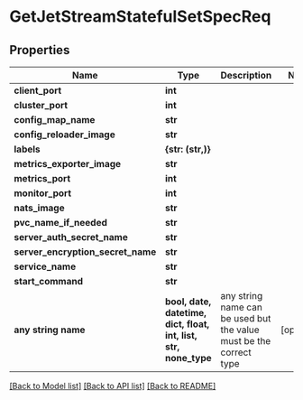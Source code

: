 # GetJetStreamStatefulSetSpecReq


## Properties
Name | Type | Description | Notes
------------ | ------------- | ------------- | -------------
**client_port** | **int** |  | 
**cluster_port** | **int** |  | 
**config_map_name** | **str** |  | 
**config_reloader_image** | **str** |  | 
**labels** | **{str: (str,)}** |  | 
**metrics_exporter_image** | **str** |  | 
**metrics_port** | **int** |  | 
**monitor_port** | **int** |  | 
**nats_image** | **str** |  | 
**pvc_name_if_needed** | **str** |  | 
**server_auth_secret_name** | **str** |  | 
**server_encryption_secret_name** | **str** |  | 
**service_name** | **str** |  | 
**start_command** | **str** |  | 
**any string name** | **bool, date, datetime, dict, float, int, list, str, none_type** | any string name can be used but the value must be the correct type | [optional]

[[Back to Model list]](../README.md#documentation-for-models) [[Back to API list]](../README.md#documentation-for-api-endpoints) [[Back to README]](../README.md)


